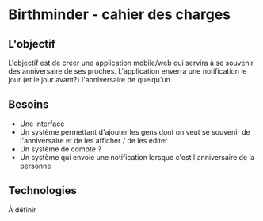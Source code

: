 # Birthminder - cahier des charges
## L'objectif
L'objectif est de créer une application mobile/web qui servira à se souvenir des anniversaire de ses proches. L'application enverra une notification le jour (et le jour avant?) l'anniversaire de quelqu'un.

## Besoins
* Une interface
* Un système permettant d'ajouter les gens dont on veut se souvenir de l'anniversaire et de les afficher / de les éditer
* Un système de compte ?
* Un système qui envoie une notification lorsque c'est l'anniversaire de la personne

## Technologies
À définir